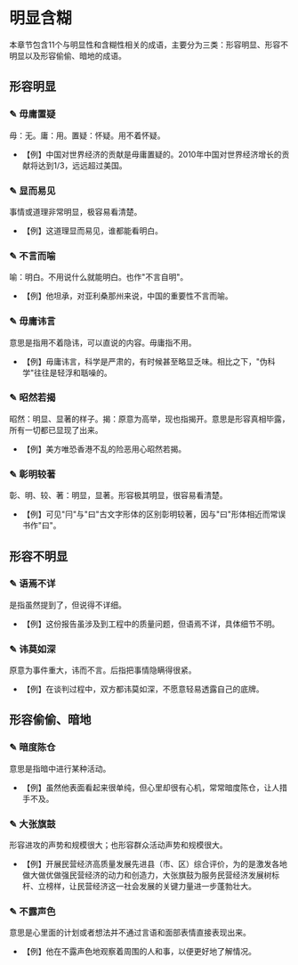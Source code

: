 # 明显含糊

本章节包含11个与明显性和含糊性相关的成语，主要分为三类：形容明显、形容不明显以及形容偷偷、暗地的成语。

## 形容明显

### ✎ 毋庸置疑
毋：无。庸：用。置疑：怀疑。用不着怀疑。
*   【例】中国对世界经济的贡献是毋庸置疑的。2010年中国对世界经济增长的贡献将达到1/3，远远超过美国。

### ✎ 显而易见
事情或道理非常明显，极容易看清楚。
*   【例】这道理显而易见，谁都能看明白。

### ✎ 不言而喻
喻：明白。不用说什么就能明白。也作"不言自明"。
*   【例】他坦承，对亚利桑那州来说，中国的重要性不言而喻。

### ✎ 毋庸讳言
意思是指用不着隐讳，可以直说的内容。毋庸指不用。
*   【例】毋庸讳言，科学是严肃的，有时候甚至略显乏味。相比之下，"伪科学"往往是轻浮和聒噪的。

### ✎ 昭然若揭
昭然：明显、显著的样子。揭：原意为高举，现也指揭开。意思是形容真相毕露，所有一切都已显现了出来。
*   【例】美方唯恐香港不乱的险恶用心昭然若揭。

### ✎ 彰明较著
彰、明、较、著：明显，显著。形容极其明显，很容易看清楚。
*   【例】可见"冃"与"曰"古文字形体的区别彰明较著，因与"曰"形体相近而常误书作"曰"。

## 形容不明显

### ✎ 语焉不详
是指虽然提到了，但说得不详细。
*   【例】这份报告虽涉及到工程中的质量问题，但语焉不详，具体细节不明。

### ✎ 讳莫如深
原意为事件重大，讳而不言。后指把事情隐瞒得很紧。
*   【例】在谈判过程中，双方都讳莫如深，不愿意轻易透露自己的底牌。

## 形容偷偷、暗地

### ✎ 暗度陈仓
意思是指暗中进行某种活动。
*   【例】虽然他表面看起来很单纯，但心里却很有心机，常常暗度陈仓，让人措手不及。

### ✎ 大张旗鼓
形容进攻的声势和规模很大；也形容群众活动声势和规模很大。
*   【例】开展民营经济高质量发展先进县（市、区）综合评价，为的是激发各地做大做优做强民营经济的动力和创造力，大张旗鼓为服务民营经济发展树标杆、立榜样，让民营经济这一社会发展的关键力量进一步蓬勃壮大。

### ✎ 不露声色
意思是心里面的计划或者想法并不通过言语和面部表情直接表现出来。
*   【例】他在不露声色地观察着周围的人和事，以便更好地了解情况。